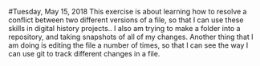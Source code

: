 #Tuesday, May 15, 2018
This exercise is about learning how to resolve a conflict between two different versions of a file, so that I can use these skills in digital history projects.. 
I also am trying to make a folder into a repository, and taking snapshots of all of my changes.
Another thing that I am doing is editing the file a number of times, so that I can see the way I can use git to track different changes in a file.
